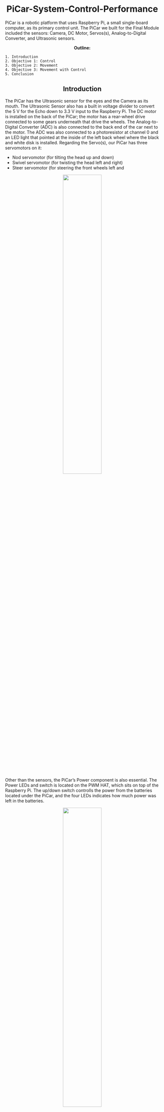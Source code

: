 <div align="center">
    <h1 id="Header">PiCar-System-Control-Performance</h1>
</div>

PiCar is a robotic platform that uses Raspberry Pi, a small single-board computer, as its primary control unit. The PiCar we built for the Final Module included the sensors: Camera, DC Motor, Servos(s), Analog-to-Digital Converter, and Ultrasonic sensors.

<div align="center">
    <b>Outline:</b>
    <p style="margin-top:10px;"></p>
</div>

    1. Introduction
    2. Objective 1: Control
    3. Objective 2: Movement
    4. Objective 3: Movement with Control
    5. Conclusion

<div align="center">
    <h2 id="Header">Introduction</h2>
</div>

The PiCar has the Ultrasonic sensor for the eyes and the Camera as its mouth. The Ultrasonic Sensor also has a built in voltage divider to convert the 5 V for the Echo down to 3.3 V input to the Raspberry Pi. The DC motor is installed on the back of the PiCar; the motor has a rear-wheel drive connected to some gears underneath that drive the wheels. The Analog-to-Digital Converter (ADC) is also connected to the back end of the car next to the motor. The ADC was also connected to a photoresistor at channel 0 and an LED light that pointed at the inside of the left back wheel where the black and white disk is installed. Regarding the Servo(s), our PiCar has three servomotors on it:
* Nod servomotor (for tilting the head up and down)
* Swivel servomotor (for twisting the head left and right)
* Steer servomotor (for steering the front wheels left and

<p align="center" width="100%">
    <img width="50%" src="https://github.com/kananahmadov2001/PiCar-System-Control-Performance/assets/135070652/28984a60-a50c-4976-ba48-2b17961fa3f6"> 
</p>

Other than the sensors, the PiCar’s Power component is also essential. The Power LEDs and switch is located on the PWM HAT, which sits on top of the Raspberry Pi. The up/down switch controlls the power from the batteries located under the PiCar, and the four LEDs indicates how much power was left in the batteries.

<p align="center" width="100%">
    <img width="50%" src="https://github.com/kananahmadov2001/PiCar-System-Control-Performance/assets/135070652/fec7c5b2-c88e-4d00-b544-056300e7df36"> 
</p>


<div align="center">
    <h2 id="Header">Objective 1: Control</h2>
</div>

Through the implementation of knowledge and methods learned from our ESE 205: Engineering Design class and the idea of PID control, we were able to successfully complete our "PiCar System Performance and Control" project, which had three objectives: control, Movement, and Movement with Control. 

The primary focus of our first objective was to design a control system for the PiCar. We overcame significant challenges and successfully implemented a PID-control system, effectively controlling motor speed in a no-load environment. 

<p align="center" width="100%">
    <img width="50%" src="https://github.com/kananahmadov2001/PiCar-System-Control-Performance/assets/135070652/5caf4583-51ab-4efa-bcfb-fece10e241b6"> 
</p>

<p align="center" width="100%">
    <img width="50%" src="https://github.com/kananahmadov2001/PiCar-System-Control-Performance/assets/135070652/ad107880-8322-4abc-84ff-783b036f044f"> 
</p>

We got a steady velocity-time plot for the PiCar with only Control at the RPS of 5. The strange bottom spike at the t = 2.4 sec could be due to some bad photo-resistor reading. Regarding the system performance results, we calculated the RPS of 4.929 for our plot and found the Peak RPS to be 6.240. Since calculated the RPS, then the Steady State Error is 5 - 4.929 = 0.071. The 90% of our calculated RPS is 4.436, therefore we found the Response Time to be t = 0.60 sec where the RPS value has a sharp increase to an RPS of 5.940 – past an RPS of 4.436. Finally, the OverShoot was ((6.240 – 5.000)/5.000)*100 = - 24.8%. To justify the reasoning why our real time calculations are accurate, we modified our plotting program and just examined a steady state portion of that data (power of 2 amount of data) to determine the FFT.

<p align="center" width="100%">
    <img width="50%" src="https://github.com/kananahmadov2001/PiCar-System-Control-Performance/assets/135070652/5fd64270-9a65-42ce-ae2f-2afe4d377a7f"> 
</p>


<div align="center">
    <h2 id="Header">Objective 2: Movement</h2>
</div>

The second objective was to create a program that would drive the PiCar to a blue object positioned at least 10 feet away, with the PiCar turned up to 30◦ degrees away from the blue object in either direction. We used an ultrasonic sensor to control motor speed and a camera-angle-tracking algorithm to control servos in an effort to meet speed, distance, and direction targets as the PiCar traversed to a blue object. 


<div align="center">
    <h2 id="Header">Objective 3: Movement with Control</h2>
</div>

For our third objective, we combined the methods from the first two objectives. This allowed us to use PID control and camera tracking to achieve a level of precision and accuracy in pathing to the blue object, all while maintaining a constant driving speed of 5 RPS. 

<p align="center" width="100%">
    <img width="50%" src="https://github.com/kananahmadov2001/PiCar-System-Control-Performance/assets/135070652/546e58ce-4fb0-4180-8fd1-6035fdde1a6b"> 
</p>

The velocity-time plot with Movement and Control is not as smooth as the velocity-time plot with only Control; this is due to the increased system dynamics, non-linearities, and the friction. Regarding the system performance results, we calculated the RPS of 4.812 for our plot and found the Peak RPS to be 6.450. Since calculated the RPS, then the Steady State Error is 5 - 4.812 = 0.188. The 90% of out calculated RPS is 4.331, therefore we founded Response Time to be t = 3.935 sec at RPS of 5.004. Finally, the OverShoot was ((6.450 – 5.000)/5.000)*100 = 29.0%

<div align="center">
    <h2 id="Header">Conclusion</h2>
</div>

Ultimately, through these objectives, we concluded that Kp balances the stability. The system may be slow and exhibit steady-state error if it's too low. If it's too high, it can cause instability. Ki ensures the system remains stable while achieving the desired accuracy. It should be set to correct steady-state errors without causing oscillation or overshooting. Finally, Kd should dampen oscillations and stabilize the system without introducing excess noise. Future investigations into PID control would serve to further display the complex relationships between the three coefficients: Kp, Ki, and Kd.

If you would like to know more about the "PiCar-System-Control-Performance" project, checkout our report: https://github.com/kananahmadov2001/PiCar-System-Control-Performance/blob/main/Final_Report_ESE205.pdf
